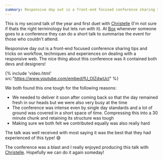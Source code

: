 ```yaml
---
summary: Responsive day out is a front-end focused conference sharing tips and tricks on workflow, techniques and experiences on dealing with a responsive web.
---
```


This is my second talk of the year and first duet with [Christelle](https://twitter.com/littlecrome) (I'm not sure if thats the right terminology but lets run with it). At [Box](https://boxuk.com) whenever someone goes to a conference they can do a short talk to summarise the event for those who couldn't attend.

Responsive day out is a front-end focused conference sharing tips and tricks on workflow, techniques and experiences on dealing with a responsive web. The nice thing about this conference was it contained both devs and designers!

{% include 'video.html' src:"https://www.youtube.com/embed/fU_OlZdwUcI" %}

We both found this one tough for the following reasons:

-   We needed to deliver it soon after coming back so that the day remained fresh in our heads but we were also very busy at the time
-   The conference was intense even by single day standards and a lot of ground was covered in a short space of time. Compressing this into a 30 minute chunk and retaining its structure was tough
-   Making sure we both felt we contributed equally was also really hard

The talk was well received with most saying it was the best that they had experienced of this type! :smile:

The conference was a blast and I really enjoyed producing this talk with [Christelle](https://twitter.com/littlecrome). Hopefully we can do it again someday!
